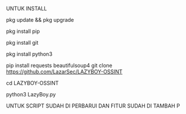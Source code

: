 UNTUK INSTALL

pkg update && pkg upgrade

pkg install pip

pkg install git

pkg install python3

pip install requests beautifulsoup4
git clone https://github.com/LazarSec/LAZYBOY-OSSINT

cd LAZYBOY-OSSINT

python3 LazyBoy.py

UNTUK SCRIPT SUDAH DI PERBARUI DAN FITUR SUDAH DI TAMBAH P
